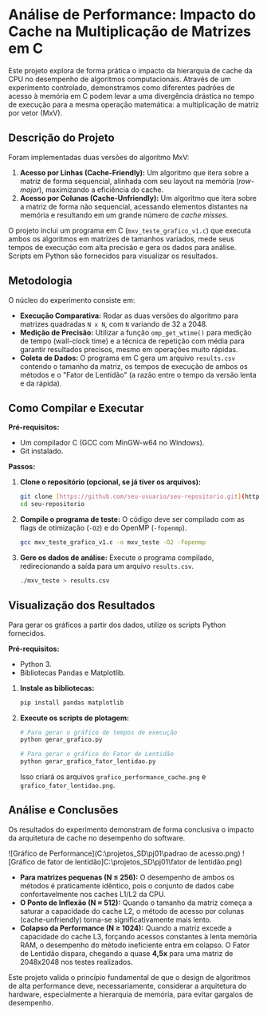 # Análise de Performance: Impacto do Cache na Multiplicação de Matrizes em C

Este projeto explora de forma prática o impacto da hierarquia de cache da CPU no desempenho de algoritmos computacionais. Através de um experimento controlado, demonstramos como diferentes padrões de acesso à memória em C podem levar a uma divergência drástica no tempo de execução para a mesma operação matemática: a multiplicação de matriz por vetor (MxV).

## Descrição do Projeto

Foram implementadas duas versões do algoritmo MxV:
1.  **Acesso por Linhas (Cache-Friendly):** Um algoritmo que itera sobre a matriz de forma sequencial, alinhada com seu layout na memória (*row-major*), maximizando a eficiência do cache.
2.  **Acesso por Colunas (Cache-Unfriendly):** Um algoritmo que itera sobre a matriz de forma não sequencial, acessando elementos distantes na memória e resultando em um grande número de *cache misses*.

O projeto inclui um programa em C (`mxv_teste_grafico_v1.c`) que executa ambos os algoritmos em matrizes de tamanhos variados, mede seus tempos de execução com alta precisão e gera os dados para análise. Scripts em Python são fornecidos para visualizar os resultados.

## Metodologia

O núcleo do experimento consiste em:
- **Execução Comparativa:** Rodar as duas versões do algoritmo para matrizes quadradas `N x N`, com `N` variando de 32 a 2048.
- **Medição de Precisão:** Utilizar a função `omp_get_wtime()` para medição de tempo (wall-clock time) e a técnica de repetição com média para garantir resultados precisos, mesmo em operações muito rápidas.
- **Coleta de Dados:** O programa em C gera um arquivo `results.csv` contendo o tamanho da matriz, os tempos de execução de ambos os métodos e o "Fator de Lentidão" (a razão entre o tempo da versão lenta e da rápida).

## Como Compilar e Executar

**Pré-requisitos:**
* Um compilador C (GCC com MinGW-w64 no Windows).
* Git instalado.

**Passos:**

1.  **Clone o repositório (opcional, se já tiver os arquivos):**
    ```bash
    git clone [https://github.com/seu-usuario/seu-repositorio.git](https://github.com/seu-usuario/seu-repositorio.git)
    cd seu-repositorio
    ```

2.  **Compile o programa de teste:**
    O código deve ser compilado com as flags de otimização (`-O2`) e do OpenMP (`-fopenmp`).
    ```bash
    gcc mxv_teste_grafico_v1.c -o mxv_teste -O2 -fopenmp
    ```

3.  **Gere os dados de análise:**
    Execute o programa compilado, redirecionando a saída para um arquivo `results.csv`.
    ```bash
    ./mxv_teste > results.csv
    ```

## Visualização dos Resultados

Para gerar os gráficos a partir dos dados, utilize os scripts Python fornecidos.

**Pré-requisitos:**
* Python 3.
* Bibliotecas Pandas e Matplotlib.

1.  **Instale as bibliotecas:**
    ```bash
    pip install pandas matplotlib
    ```

2.  **Execute os scripts de plotagem:**
    ```bash
    # Para gerar o gráfico de tempos de execução
    python gerar_grafico.py

    # Para gerar o gráfico do Fator de Lentidão
    python gerar_grafico_fator_lentidao.py
    ```
    Isso criará os arquivos `grafico_performance_cache.png` e `grafico_fator_lentidao.png`.

## Análise e Conclusões

Os resultados do experimento demonstram de forma conclusiva o impacto da arquitetura de cache no desempenho do software.

![Gráfico de Performance](C:\projetos_SD\pj01\padrao de acesso.png)
![Gráfico de fator de lentidão]C:\projetos_SD\pj01\fator de lentidão.png)

-   **Para matrizes pequenas (N ≤ 256):** O desempenho de ambos os métodos é praticamente idêntico, pois o conjunto de dados cabe confortavelmente nos caches L1/L2 da CPU.
-   **O Ponto de Inflexão (N ≈ 512):** Quando o tamanho da matriz começa a saturar a capacidade do cache L2, o método de acesso por colunas (cache-unfriendly) torna-se significativamente mais lento.
-   **Colapso da Performance (N ≥ 1024):** Quando a matriz excede a capacidade do cache L3, forçando acessos constantes à lenta memória RAM, o desempenho do método ineficiente entra em colapso. O Fator de Lentidão dispara, chegando a quase **4,5x** para uma matriz de 2048x2048 nos testes realizados.

Este projeto valida o princípio fundamental de que o design de algoritmos de alta performance deve, necessariamente, considerar a arquitetura do hardware, especialmente a hierarquia de memória, para evitar gargalos de desempenho.
